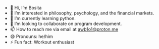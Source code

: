 - 👋 Hi, I’m Bosita
- 👀 I’m interested in philosophy, psychology, and the financial markets. 
- 🌱 I’m currently learning python. 
- 💞️ I’m looking to collaborate on program development. 
- 📫 How to reach me via email at awb1o1@proton.me
- 😄 Pronouns: he/him
- ⚡ Fun fact: Workout enthusiast

<!---
AWB-1o1/AWB-1o1 is a ✨ special ✨ repository because its `README.md` (this file) appears on your GitHub profile.
You can click the Preview link to take a look at your changes.
--->
